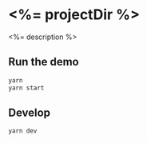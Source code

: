 # <%= projectDir %>

<%= description %>

## Run the demo

```bash
yarn
yarn start
```

## Develop

```bash
yarn dev
```
